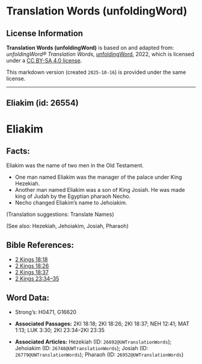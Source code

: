 # Translation Words (unfoldingWord)

## License Information

**Translation Words (unfoldingWord)** is based on and adapted from: _unfoldingWord® Translation Words_, [unfoldingWord](https://unfoldingword.org/utw), 2022, which is licensed under a [CC BY-SA 4.0 license](https://creativecommons.org/licenses/by-sa/4.0/legalcode.en).

This markdown version (created `2025-10-16`) is provided under the same license.



--------------------------------

## Eliakim (id: 26554)

Eliakim
=======

Facts:
------

Eliakim was the name of two men in the Old Testament.

* One man named Eliakim was the manager of the palace under King Hezekiah.
* Another man named Eliakim was a son of King Josiah. He was made king of Judah by the Egyptian pharaoh Necho.
* Necho changed Eliakim’s name to Jehoiakim.

(Translation suggestions: Translate Names)

(See also: Hezekiah, Jehoiakim, Josiah, Pharaoh)

Bible References:
-----------------

* [2 Kings 18:18](https://ref.ly/2Kgs18:18)
* [2 Kings 18:26](https://ref.ly/2Kgs18:26)
* [2 Kings 18:37](https://ref.ly/2Kgs18:37)
* [2 Kings 23:34–35](https://ref.ly/2Kgs23:34-2Kgs23:35)

Word Data:
----------

* Strong’s: H0471, G16620

* **Associated Passages:** 2KI 18:18; 2KI 18:26; 2KI 18:37; NEH 12:41; MAT 1:13; LUK 3:30; 2KI 23:34–2KI 23:35
* **Associated Articles:** Hezekiah (ID: `26692@UWTranslationWords`); Jehoiakim (ID: `26748@UWTranslationWords`); Josiah (ID: `26779@UWTranslationWords`); Pharaoh (ID: `26952@UWTranslationWords`)

